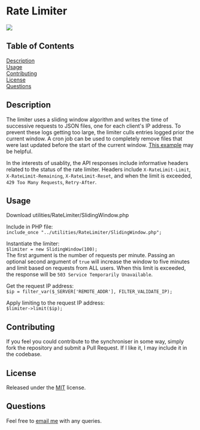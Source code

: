 # Rate Limiter

[<img src="https://img.shields.io/badge/License-MIT-yellow.svg">](https://opensource.org/licenses/MIT)

## Table of Contents

[Description](#description)<br />[Usage](#usage)<br />[Contributing](#contributing)<br />[License](#license)<br />[Questions](#questions)<br />

## Description
The limiter uses a sliding window algorithm and writes the time of successive requests to JSON files, one for each client's IP address. To prevent these logs getting too large, the limiter culls entries logged prior the current window. A cron job can be used to completely remove files that were last updated before the start of the current window. [This example](https://github.com/paulashby/open-triviata-api/blob/main/public/culler.php) may be helpful.

In the interests of usablity, the API responses include informative headers related to the status of the rate limiter. Headers include ```X-RateLimit-Limit```, ```X-RateLimit-Remaining```, ```X-RateLimit-Reset```, and when the limit is exceeded, ```429 Too Many Requests```, ```Retry-After```. 

## Usage
Download utilities/RateLimiter/SlidingWindow.php

Include in PHP file:<br />
```include_once "../utilities/RateLimiter/SlidingWindow.php";```<br />

Instantiate the limiter:<br />
```$limiter = new SlidingWindow(100);```<br />
The first argument is the number of requests per minute.
Passing an optional second argument of ```true``` will increase the window to five minutes and limit based on requests from ALL users. When this limit is exceeded, the response will be ```503 Service Temporarily Unavailable```.

Get the request IP address:<br />
```$ip = filter_var($_SERVER['REMOTE_ADDR'], FILTER_VALIDATE_IP);```<br />

Apply limiting to the request IP address:<br />
```$limiter->limit($ip);```

## Contributing

If you feel you could contribute to the synchroniser in some way, simply fork the repository and submit a Pull Request. If I like it, I may include it in the codebase.
  
## License
  
Released under the [MIT](https://opensource.org/licenses/MIT) license.

## Questions

Feel free to [email me](mailto:paul@primitive.co?subject=OpenTriviataSynchroniser%20query%20from%20GitHub) with any queries.

